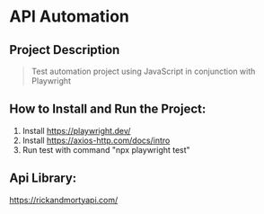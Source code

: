 # API Automation


## Project Description

> Test automation project using JavaScript in conjunction with Playwright

## How to Install and Run the Project:
1. Install https://playwright.dev/
2. Install https://axios-http.com/docs/intro
3. Run test with command "npx playwright test"

## Api Library:
https://rickandmortyapi.com/
